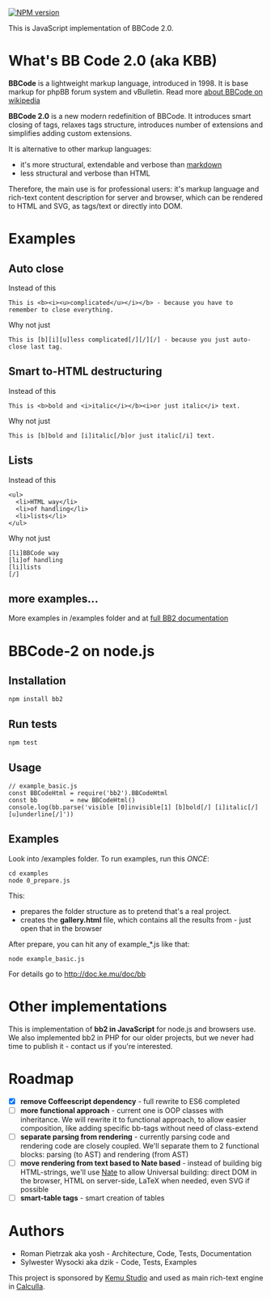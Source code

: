 [![NPM version](http://img.shields.io/npm/v/bb2.svg?style=flat)](https://npmjs.org/package/bb2)

This is JavaScript implementation of BBCode 2.0.

# What's BB Code 2.0 (aka KBB)
**BBCode** is a lightweight markup language, introduced in 1998. It is base markup for phpBB forum system and vBulletin. Read more [about BBCode on wikipedia](https://en.wikipedia.org/wiki/BBCode)

**BBCode 2.0** is a new modern redefinition of BBCode. It introduces smart closing of tags, relaxes tags structure, introduces number of extensions and simplifies adding custom extensions.

It is alternative to other markup languages:
* it's more structural, extendable and verbose than [markdown](https://en.wikipedia.org/wiki/Markdown)
* less structural and verbose than HTML

Therefore, the main use is for professional users: it's markup language and rich-text content description for server and browser, which can be rendered to HTML and SVG, as tags/text or directly into DOM.

# Examples
## Auto close
Instead of this

    This is <b><i><u>complicated</u></i></b> - because you have to remember to close everything.

Why not just

    This is [b][i][u]less complicated[/][/][/] - because you just auto-close last tag.

## Smart to-HTML destructuring
Instead of this

    This is <b>bold and <i>italic</i></b><i>or just italic</i> text.

Why not just

    This is [b]bold and [i]italic[/b]or just italic[/i] text.

## Lists
Instead of this

    <ul>
      <li>HTML way</li>
      <li>of handling</li>
      <li>lists</li>
    </ul>

Why not just

    [li]BBCode way
    [li]of handling
    [li]lists
    [/]

## more examples...
More examples in /examples folder and at [full BB2 documentation](http://doc.ke.mu/doc/bb/the_idea#simpleCode)

# BBCode-2 on node.js
## Installation

    npm install bb2

## Run tests
    
    npm test

## Usage
```
// example_basic.js
const BBCodeHtml = require('bb2').BBCodeHtml
const bb         = new BBCodeHtml()
console.log(bb.parse('visible [0]invisible[1] [b]bold[/] [i]italic[/] [u]underline[/]'))
```
## Examples
Look into /examples folder.
To run examples, run this *ONCE*:
```
cd examples
node 0_prepare.js
```
This:
- prepares the folder structure as to pretend that's a real project. 
- creates the **gallery.html** file, which contains all the results from - just open that in the browser

After prepare, you can hit any of example_*.js like that:
```
node example_basic.js
```

For details go to http://doc.ke.mu/doc/bb

# Other implementations
This is implementation of **bb2 in JavaScript** for node.js and browsers use.
We also implemented bb2 in PHP for our older projects, but we never had time to publish it - contact us if you're interested.

# Roadmap
- [x] **remove Coffeescript dependency** - full rewrite to ES6 completed
- [ ] **more functional approach** - current one is OOP classes with inheritance. We will rewrite it to functional approach, to allow easier composition, like adding specific bb-tags without need of class-extend
- [ ] **separate parsing from rendering** - currently parsing code and rendering code are closely coupled. We'll separate them to 2 functional blocks: parsing (to AST) and rendering (from AST)
- [ ] **move rendering from text based to Nate based** - instead of building big HTML-strings, we'll use [Nate](https://www.npmjs.com/package/knate) to allow Universal building: direct DOM in the browser, HTML on server-side, LaTeX when needed, even SVG if possible
- [ ] **smart-table tags** - smart creation of tables

# Authors
* Roman Pietrzak aka yosh - Architecture, Code, Tests, Documentation
* Sylwester Wysocki aka dzik - Code, Tests, Examples

This project is sponsored by [Kemu Studio](http://ke.mu) and used as main rich-text engine in [Calculla](http://calculla.com).
